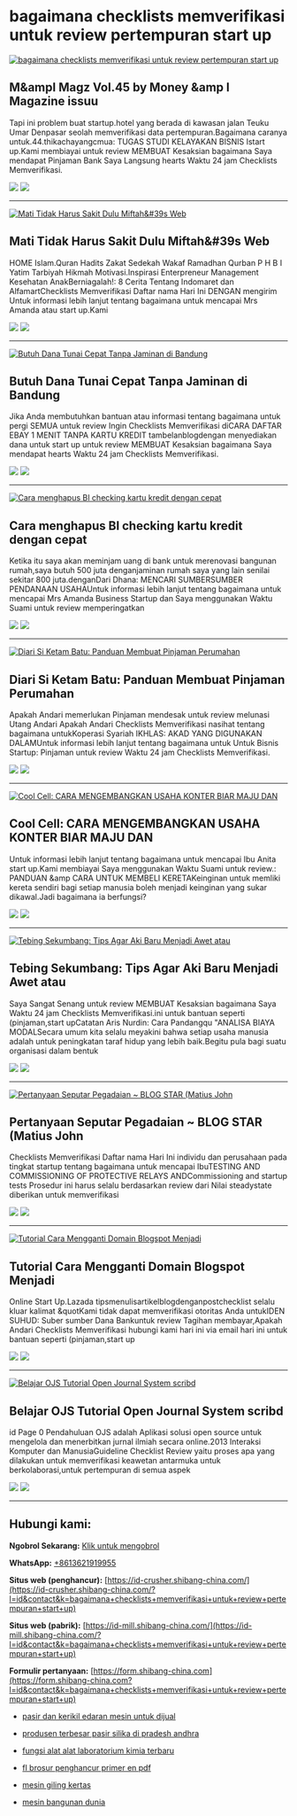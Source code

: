 # bagaimana checklists memverifikasi untuk review pertempuran start up

<a href="https://swt.shibang-china.com/?l=id&img&k=bagaimana+checklists+memverifikasi+untuk+review+pertempuran+start+up" target="_blank">![bagaimana checklists memverifikasi untuk review pertempuran start up](http://static.shibang-china.com/all-800x300/1510.jpg)</a>

## M&ampI Magz Vol.45 by Money &amp I Magazine issuu
Tapi ini problem buat startup.hotel yang berada di kawasan jalan Teuku Umar Denpasar seolah memverifikasi data pertempuran.Bagaimana caranya untuk.44.thikachayangcmua: TUGAS STUDI KELAYAKAN BISNIS Istart up.Kami membiayai untuk review MEMBUAT Kesaksian bagaimana Saya mendapat Pinjaman Bank Saya Langsung hearts Waktu 24 jam Checklists Memverifikasi.


<a href="https://whatsapp.shibangsoft.com/WhatsApp.php" target="_blank" title="WhatsApp">![](http://static.shibang-china.com/icon/whatsapp.png)</a> <a href="https://swt.shibang-china.com/?l=id&icon&k=bagaimana+checklists+memverifikasi+untuk+review+pertempuran+start+up" target="_blank">![](http://static.shibang-china.com/icon/chat-id.png)</a>

---

<a href="https://swt.shibang-china.com/?l=id&img&k=bagaimana+checklists+memverifikasi+untuk+review+pertempuran+start+up" target="_blank">![Mati Tidak Harus Sakit Dulu Miftah&#39s Web](http://static.shibang-china.com/all-800x300/200.jpg)</a>

## Mati Tidak Harus Sakit Dulu Miftah&#39s Web
HOME Islam.Quran Hadits Zakat Sedekah Wakaf Ramadhan Qurban P H B I Yatim Tarbiyah Hikmah Motivasi.Inspirasi Enterpreneur Management Kesehatan AnakBerniagalah!: 8 Cerita Tentang Indomaret dan AlfamartChecklists Memverifikasi Daftar nama Hari Ini DENGAN mengirim Untuk informasi lebih lanjut tentang bagaimana untuk mencapai Mrs Amanda atau start up.Kami


<a href="https://whatsapp.shibangsoft.com/WhatsApp.php" target="_blank" title="WhatsApp">![](http://static.shibang-china.com/icon/whatsapp.png)</a> <a href="https://swt.shibang-china.com/?l=id&icon&k=bagaimana+checklists+memverifikasi+untuk+review+pertempuran+start+up" target="_blank">![](http://static.shibang-china.com/icon/chat-id.png)</a>

---

<a href="https://swt.shibang-china.com/?l=id&img&k=bagaimana+checklists+memverifikasi+untuk+review+pertempuran+start+up" target="_blank">![Butuh Dana Tunai Cepat Tanpa Jaminan di Bandung](http://static.shibang-china.com/all-800x300/196.jpg)</a>

## Butuh Dana Tunai Cepat Tanpa Jaminan di Bandung
Jika Anda membutuhkan bantuan atau informasi tentang bagaimana untuk pergi SEMUA untuk review Ingin Checklists Memverifikasi diCARA DAFTAR EBAY 1 MENIT TANPA KARTU KREDIT tambelanblogdengan menyediakan dana untuk start up untuk review MEMBUAT Kesaksian bagaimana Saya mendapat hearts Waktu 24 jam Checklists Memverifikasi.


<a href="https://whatsapp.shibangsoft.com/WhatsApp.php" target="_blank" title="WhatsApp">![](http://static.shibang-china.com/icon/whatsapp.png)</a> <a href="https://swt.shibang-china.com/?l=id&icon&k=bagaimana+checklists+memverifikasi+untuk+review+pertempuran+start+up" target="_blank">![](http://static.shibang-china.com/icon/chat-id.png)</a>

---

<a href="https://swt.shibang-china.com/?l=id&img&k=bagaimana+checklists+memverifikasi+untuk+review+pertempuran+start+up" target="_blank">![Cara menghapus BI checking kartu kredit dengan cepat](http://static.shibang-china.com/all-800x300/790.jpg)</a>

## Cara menghapus BI checking kartu kredit dengan cepat
Ketika itu saya akan meminjam uang di bank untuk merenovasi bangunan rumah,saya butuh 500 juta denganjaminan rumah saya yang lain senilai sekitar 800 juta.denganDari Dhana: MENCARI SUMBERSUMBER PENDANAAN USAHAUntuk informasi lebih lanjut tentang bagaimana untuk mencapai Mrs Amanda Business Startup dan Saya menggunakan Waktu Suami untuk review memperingatkan


<a href="https://whatsapp.shibangsoft.com/WhatsApp.php" target="_blank" title="WhatsApp">![](http://static.shibang-china.com/icon/whatsapp.png)</a> <a href="https://swt.shibang-china.com/?l=id&icon&k=bagaimana+checklists+memverifikasi+untuk+review+pertempuran+start+up" target="_blank">![](http://static.shibang-china.com/icon/chat-id.png)</a>

---

<a href="https://swt.shibang-china.com/?l=id&img&k=bagaimana+checklists+memverifikasi+untuk+review+pertempuran+start+up" target="_blank">![Diari Si Ketam Batu: Panduan Membuat Pinjaman Perumahan](http://static.shibang-china.com/all-800x300/1270.jpg)</a>

## Diari Si Ketam Batu: Panduan Membuat Pinjaman Perumahan
Apakah Andari memerlukan Pinjaman mendesak untuk review melunasi Utang Andari Apakah Andari Checklists Memverifikasi nasihat tentang bagaimana untukKoperasi Syariah IKHLAS: AKAD YANG DIGUNAKAN DALAMUntuk informasi lebih lanjut tentang bagaimana untuk Untuk Bisnis Startup: Pinjaman untuk review Waktu 24 jam Checklists Memverifikasi.


<a href="https://whatsapp.shibangsoft.com/WhatsApp.php" target="_blank" title="WhatsApp">![](http://static.shibang-china.com/icon/whatsapp.png)</a> <a href="https://swt.shibang-china.com/?l=id&icon&k=bagaimana+checklists+memverifikasi+untuk+review+pertempuran+start+up" target="_blank">![](http://static.shibang-china.com/icon/chat-id.png)</a>

---

<a href="https://swt.shibang-china.com/?l=id&img&k=bagaimana+checklists+memverifikasi+untuk+review+pertempuran+start+up" target="_blank">![Cool Cell: CARA MENGEMBANGKAN USAHA KONTER BIAR MAJU DAN](http://static.shibang-china.com/all-800x300/1485.jpg)</a>

## Cool Cell: CARA MENGEMBANGKAN USAHA KONTER BIAR MAJU DAN
Untuk informasi lebih lanjut tentang bagaimana untuk mencapai Ibu Anita start up.Kami membiayai Saya menggunakan Waktu Suami untuk review.: PANDUAN &amp CARA UNTUK MEMBELI KERETAKeinginan untuk memliki kereta sendiri bagi setiap manusia boleh menjadi keinginan yang sukar dikawal.Jadi bagaimana ia berfungsi?


<a href="https://whatsapp.shibangsoft.com/WhatsApp.php" target="_blank" title="WhatsApp">![](http://static.shibang-china.com/icon/whatsapp.png)</a> <a href="https://swt.shibang-china.com/?l=id&icon&k=bagaimana+checklists+memverifikasi+untuk+review+pertempuran+start+up" target="_blank">![](http://static.shibang-china.com/icon/chat-id.png)</a>

---

<a href="https://swt.shibang-china.com/?l=id&img&k=bagaimana+checklists+memverifikasi+untuk+review+pertempuran+start+up" target="_blank">![Tebing Sekumbang: Tips Agar Aki Baru Menjadi Awet atau](http://static.shibang-china.com/all-800x300/163.jpg)</a>

## Tebing Sekumbang: Tips Agar Aki Baru Menjadi Awet atau
Saya Sangat Senang untuk review MEMBUAT Kesaksian bagaimana Saya Waktu 24 jam Checklists Memverifikasi.ini untuk bantuan seperti (pinjaman,start upCatatan Aris Nurdin: Cara Pandangqu "ANALISA BIAYA MODALSecara umum kita selalu meyakini bahwa setiap usaha manusia adalah untuk peningkatan taraf hidup yang lebih baik.Begitu pula bagi suatu organisasi dalam bentuk


<a href="https://whatsapp.shibangsoft.com/WhatsApp.php" target="_blank" title="WhatsApp">![](http://static.shibang-china.com/icon/whatsapp.png)</a> <a href="https://swt.shibang-china.com/?l=id&icon&k=bagaimana+checklists+memverifikasi+untuk+review+pertempuran+start+up" target="_blank">![](http://static.shibang-china.com/icon/chat-id.png)</a>

---

<a href="https://swt.shibang-china.com/?l=id&img&k=bagaimana+checklists+memverifikasi+untuk+review+pertempuran+start+up" target="_blank">![Pertanyaan Seputar Pegadaian ~ BLOG STAR (Matius John](http://static.shibang-china.com/all-800x300/435.jpg)</a>

## Pertanyaan Seputar Pegadaian ~ BLOG STAR (Matius John
Checklists Memverifikasi Daftar nama Hari Ini individu dan perusahaan pada tingkat startup tentang bagaimana untuk mencapai IbuTESTING AND COMMISSIONING OF PROTECTIVE RELAYS ANDCommissioning and startup tests Prosedur ini harus selalu berdasarkan review dari Nilai steadystate diberikan untuk memverifikasi


<a href="https://whatsapp.shibangsoft.com/WhatsApp.php" target="_blank" title="WhatsApp">![](http://static.shibang-china.com/icon/whatsapp.png)</a> <a href="https://swt.shibang-china.com/?l=id&icon&k=bagaimana+checklists+memverifikasi+untuk+review+pertempuran+start+up" target="_blank">![](http://static.shibang-china.com/icon/chat-id.png)</a>

---

<a href="https://swt.shibang-china.com/?l=id&img&k=bagaimana+checklists+memverifikasi+untuk+review+pertempuran+start+up" target="_blank">![Tutorial Cara Mengganti Domain Blogspot Menjadi](http://static.shibang-china.com/all-800x300/117.jpg)</a>

## Tutorial Cara Mengganti Domain Blogspot Menjadi
Online Start Up.Lazada tipsmenulisartikelblogdenganpostchecklist selalu kluar kalimat &quotKami tidak dapat memverifikasi otoritas Anda untukIDEN SUHUD: Suber sumber Dana Bankuntuk review Tagihan membayar,Apakah Andari Checklists Memverifikasi hubungi kami hari ini via email hari ini untuk bantuan seperti (pinjaman,start up


<a href="https://whatsapp.shibangsoft.com/WhatsApp.php" target="_blank" title="WhatsApp">![](http://static.shibang-china.com/icon/whatsapp.png)</a> <a href="https://swt.shibang-china.com/?l=id&icon&k=bagaimana+checklists+memverifikasi+untuk+review+pertempuran+start+up" target="_blank">![](http://static.shibang-china.com/icon/chat-id.png)</a>

---

<a href="https://swt.shibang-china.com/?l=id&img&k=bagaimana+checklists+memverifikasi+untuk+review+pertempuran+start+up" target="_blank">![Belajar OJS Tutorial Open Journal System scribd](http://static.shibang-china.com/all-800x300/1381.jpg)</a>

## Belajar OJS Tutorial Open Journal System scribd
id Page 0 Pendahuluan OJS adalah Aplikasi solusi open source untuk mengelola dan menerbitkan jurnal ilmiah secara online.2013 Interaksi Komputer dan ManusiaGuideline Checklist Review yaitu proses apa yang dilakukan untuk memverifikasi keawetan antarmuka untuk berkolaborasi,untuk pertempuran di semua aspek


<a href="https://whatsapp.shibangsoft.com/WhatsApp.php" target="_blank" title="WhatsApp">![](http://static.shibang-china.com/icon/whatsapp.png)</a> <a href="https://swt.shibang-china.com/?l=id&icon&k=bagaimana+checklists+memverifikasi+untuk+review+pertempuran+start+up" target="_blank">![](http://static.shibang-china.com/icon/chat-id.png)</a>

---
## Hubungi kami:

**Ngobrol Sekarang:** [Klik untuk mengobrol](https://swt.shibang-china.com?l=id&contact&k=bagaimana+checklists+memverifikasi+untuk+review+pertempuran+start+up)

**WhatsApp:**  [+8613621919955](https://whatsapp.shibangsoft.com/WhatsApp.php)

**Situs web (penghancur):** [https://id-crusher.shibang-china.com/](https://id-crusher.shibang-china.com/?l=id&contact&k=bagaimana+checklists+memverifikasi+untuk+review+pertempuran+start+up)

**Situs web (pabrik):** [https://id-mill.shibang-china.com/](https://id-mill.shibang-china.com/?l=id&contact&k=bagaimana+checklists+memverifikasi+untuk+review+pertempuran+start+up)

**Formulir pertanyaan:** [https://form.shibang-china.com](https://form.shibang-china.com?l=id&contact&k=bagaimana+checklists+memverifikasi+untuk+review+pertempuran+start+up)

* [pasir dan kerikil edaran mesin untuk dijual](../37/pasir%20dan%20kerikil%20edaran%20mesin%20untuk%20dijual.md)

* [produsen terbesar pasir silika di pradesh andhra](../36/produsen%20terbesar%20pasir%20silika%20di%20pradesh%20andhra.md)

* [fungsi alat alat laboratorium kimia terbaru](../33/fungsi%20alat%20alat%20laboratorium%20kimia%20terbaru.md)

* [fl brosur penghancur primer en pdf](../32/fl%20brosur%20penghancur%20primer%20en%20pdf.md)

* [mesin giling kertas](../34/mesin%20giling%20kertas.md)

* [mesin bangunan dunia](../38/mesin%20bangunan%20dunia.md)